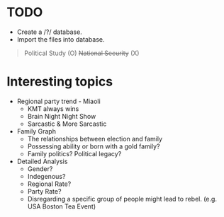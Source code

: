 # TODO
- Create a /?/ database.
- Import the files into database.

> Political Study (O)
> ~~National Security~~ (X)


# Interesting topics
- Regional party trend - Miaoli
	- KMT always wins
	- Brain Night Night Show
	- Sarcastic & More Sarcastic
- Family Graph
	- The relationships between election and family
	- Possessing ability or born with a gold family?
	- Family politics? Political legacy?
- Detailed Analysis
	- Gender?
	- Indegenous?
	- Regional Rate?
	- Party Rate?
	- Disregarding a specific group of people might lead to rebel. (e.g. USA Boston Tea Event)
